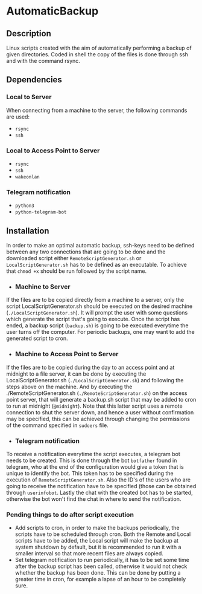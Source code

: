# AutomaticBackup
## Description
Linux scripts created with the aim of automatically performing a backup of given directories. Coded in shell the copy of the files is done through ssh and with the command rsync.
## Dependencies
### Local to Server
When connecting from a machine to the server, the following commands are used:
 - `rsync`
 - `ssh`
 ### Local to Access Point to Server
 - `rsync`
 - `ssh`
 - `wakeonlan`
 ### Telegram notification
 - `python3`
 - `python-telegram-bot`
## Installation
In order to make an optimal automatic backup, ssh-keys need to be defined between any two connections that are going to be done and the downloaded script either `RemoteScriptGenerator.sh` or `LocalScriptGenerator.sh` has to be defined as an executable. To achieve that `chmod +x` should be run followed by the script name.
- ### Machine to Server
If the files are to be copied directly from a machine to a server, only the script LocalScriptGenerator.sh should be executed on the desired machine (`./LocalScriptGenerator.sh`). It will prompt the user with some questions which generate the script that's going to execute. Once the script has ended, a backup script (`backup.sh`) is going to be executed everytime the user turns off the computer. For periodic backups, one may want to add the generated script to cron.
- ### Machine to Access Point to Server
If the files are to be copied during the day to an access point and at midnight to a file server, it can be done by executing the LocalScriptGenerator.sh (`./LocalScriptGenerator.sh`) and following the steps above on the machine. And by executing the ./RemoteScriptGenerator.sh (`./RemoteScriptGenerator.sh`) on the access point server, that will generate a backup.sh script that may be added to cron to run at midnight (`@midnight`). Note that this latter script uses a remote connection to shut the server down, and hence a user without confirmation may be specified, this can be achieved through changing the permissions of the command specified in `sudoers` file.
- ### Telegram notification
To receive a notification everytime the script executes, a telegram bot needs to be created. This is done through the bot `botfather` found in telegram, who at the end of the configuration would give a token that is unique to identify the bot. This token has to be specified during the execution of `RemoteScriptGenerator.sh`. Also the ID's of the users who are going to receive the notification have to be specified (those can be obtained through `userinfobot`. Lastly the chat with the created bot has to be started, otherwise the bot won't find the chat in where to send the notification.
### Pending things to do after script execution
- Add scripts to cron, in order to make the backups periodically, the scripts have to be scheduled through cron. Both the Remote and Local scripts have to be added, the Local script will make the backup at system shutdown by default, but it is recommended to run it with a smaller interval so that more recent files are always copied.
- Set telegram notification to run periodically, it has to be set some time after the backup script has been called, otherwise it would not check whether the backup has been done. This can be done by putting a greater time in cron, for example a lapse of an hour to be completely sure.
